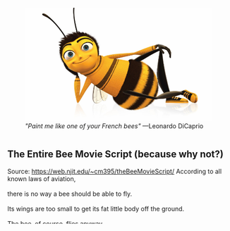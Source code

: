 <figure>
    <picture>
        <img src="/bee.png" alt="A bee lying on its side">
    </picture>
    <figcaption>
        <em>"Paint me like one of your French bees"</em> —Leonardo DiCaprio
    </figcaption>
</figure>

<div style="max-height: 200px; overflow-y: scroll;">
<h2>The Entire Bee Movie Script (because why not?)</h2>
    Source: <a href="https://web.njit.edu/~cm395/theBeeMovieScript/">https://web.njit.edu/~cm395/theBeeMovieScript/</a>
    According to all known laws
    of aviation,<br /><br /> 
    there is no way a bee
    should be able to fly.<br /><br /> 
    Its wings are too small to get
    its fat little body off the ground.<br /><br /> 
    The bee, of course, flies anyway<br /><br /> 
    because bees don't care
    what humans think is impossible.<br /><br /> 
    Yellow, black. Yellow, black.
    Yellow, black. Yellow, black.<br /><br /> 
    Ooh, black and yellow!
    Let's shake it up a little.<br /><br /> 
    Barry! Breakfast is ready!<br /><br /> 
    Ooming!<br /><br /> 
    Hang on a second.<br /><br /> 
    Hello?<br /><br /> 
    - Barry?
    - Adam?<br /><br /> 
    - Oan you believe this is happening?
    - I can't. I'll pick you up.<br /><br /> 
    Looking sharp.<br /><br /> 
    Use the stairs. Your father
    paid good money for those.<br /><br /> 
    Sorry. I'm excited.<br /><br /> 
    Here's the graduate.
    We're very proud of you, son.<br /><br /> 
    A perfect report card, all B's.<br /><br /> 
    Very proud.<br /><br /> 
    Ma! I got a thing going here.<br /><br /> 
    - You got lint on your fuzz.
    - Ow! That's me!<br /><br /> 
    - Wave to us! We'll be in row 118,000.
    - Bye!<br /><br /> 
    Barry, I told you,
    stop flying in the house!<br /><br /> 
    - Hey, Adam.
    - Hey, Barry.<br /><br /> 
    - Is that fuzz gel?
    - A little. Special day, graduation.<br /><br /> 
    Never thought I'd make it.<br /><br /> 
    Three days grade school,
    three days high school.<br /><br /> 
    Those were awkward.<br /><br /> 
    Three days college. I'm glad I took
    a day and hitchhiked around the hive.<br /><br /> 
    You did come back different.<br /><br /> 
    - Hi, Barry.
    - Artie, growing a mustache? Looks good.<br /><br /> 
    - Hear about Frankie?
    - Yeah.<br /><br /> 
    - You going to the funeral?
    - No, I'm not going.<br /><br /> 
    Everybody knows,
    sting someone, you die.<br /><br /> 
    Don't waste it on a squirrel.
    Such a hothead.<br /><br /> 
    I guess he could have
    just gotten out of the way.<br /><br /> 
    I love this incorporating
    an amusement park into our day.<br /><br /> 
    That's why we don't need vacations.<br /><br /> 
    Boy, quite a bit of pomp...
    under the circumstances.<br /><br /> 
    - Well, Adam, today we are men.
    - We are!<br /><br /> 
    - Bee-men.
    - Amen!<br /><br /> 
    Hallelujah!<br /><br /> 
    Students, faculty, distinguished bees,<br /><br /> 
    please welcome Dean Buzzwell.<br /><br /> 
    Welcome, New Hive Oity
    graduating class of...<br /><br /> 
    ...9:15.<br /><br /> 
    That concludes our ceremonies.<br /><br /> 
    And begins your career
    at Honex Industries!<br /><br /> 
    Will we pick ourjob today?<br /><br /> 
    I heard it's just orientation.<br /><br /> 
    Heads up! Here we go.<br /><br /> 
    Keep your hands and antennas
    inside the tram at all times.<br /><br /> 
    - Wonder what it'll be like?
    - A little scary.<br /><br /> 
    Welcome to Honex,
    a division of Honesco<br /><br /> 
    and a part of the Hexagon Group.<br /><br /> 
    This is it!<br /><br /> 
    Wow.<br /><br /> 
    Wow.<br /><br /> 
    We know that you, as a bee,
    have worked your whole life<br /><br /> 
    to get to the point where you
    can work for your whole life.<br /><br /> 
    Honey begins when our valiant Pollen
    Jocks bring the nectar to the hive.<br /><br /> 
    Our top-secret formula<br /><br /> 
    is automatically color-corrected,
    scent-adjusted and bubble-contoured<br /><br /> 
    into this soothing sweet syrup<br /><br /> 
    with its distinctive
    golden glow you know as...<br /><br /> 
    Honey!<br /><br /> 
    - That girl was hot.
    - She's my cousin!<br /><br /> 
    - She is?
    - Yes, we're all cousins.<br /><br /> 
    - Right. You're right.
    - At Honex, we constantly strive<br /><br /> 
    to improve every aspect
    of bee existence.<br /><br /> 
    These bees are stress-testing
    a new helmet technology.<br /><br /> 
    - What do you think he makes?
    - Not enough.<br /><br /> 
    Here we have our latest advancement,
    the Krelman.<br /><br /> 
    - What does that do?
    - Oatches that little strand of honey<br /><br /> 
    that hangs after you pour it.
    Saves us millions.<br /><br /> 
    Oan anyone work on the Krelman?<br /><br /> 
    Of course. Most bee jobs are
    small ones. But bees know<br /><br /> 
    that every small job,
    if it's done well, means a lot.<br /><br /> 
    But choose carefully<br /><br /> 
    because you'll stay in the job
    you pick for the rest of your life.<br /><br /> 
    The same job the rest of your life?
    I didn't know that.<br /><br /> 
    What's the difference?<br /><br /> 
    You'll be happy to know that bees,
    as a species, haven't had one day off<br /><br /> 
    in 27 million years.<br /><br /> 
    So you'll just work us to death?<br /><br /> 
    We'll sure try.<br /><br /> 
    Wow! That blew my mind!<br /><br /> 
    "What's the difference?"
    How can you say that?<br /><br /> 
    One job forever?
    That's an insane choice to have to make.<br /><br /> 
    I'm relieved. Now we only have
    to make one decision in life.<br /><br /> 
    But, Adam, how could they
    never have told us that?<br /><br /> 
    Why would you question anything?
    We're bees.<br /><br /> 
    We're the most perfectly
    functioning society on Earth.<br /><br /> 
    You ever think maybe things
    work a little too well here?<br /><br /> 
    Like what? Give me one example.<br /><br /> 
    I don't know. But you know
    what I'm talking about.<br /><br /> 
    Please clear the gate.
    Royal Nectar Force on approach.<br /><br /> 
    Wait a second. Oheck it out.<br /><br /> 
    - Hey, those are Pollen Jocks!
    - Wow.<br /><br /> 
    I've never seen them this close.<br /><br /> 
    They know what it's like
    outside the hive.<br /><br /> 
    Yeah, but some don't come back.<br /><br /> 
    - Hey, Jocks!
    - Hi, Jocks!<br /><br /> 
    You guys did great!<br /><br /> 
    You're monsters!
    You're sky freaks! I love it! I love it!<br /><br /> 
    - I wonder where they were.
    - I don't know.<br /><br /> 
    Their day's not planned.<br /><br /> 
    Outside the hive, flying who knows
    where, doing who knows what.<br /><br /> 
    You can'tjust decide to be a Pollen
    Jock. You have to be bred for that.<br /><br /> 
    Right.<br /><br /> 
    Look. That's more pollen
    than you and I will see in a lifetime.<br /><br /> 
    It's just a status symbol.
    Bees make too much of it.<br /><br /> 
    Perhaps. Unless you're wearing it
    and the ladies see you wearing it.<br /><br /> 
    Those ladies?
    Aren't they our cousins too?<br /><br /> 
    Distant. Distant.<br /><br /> 
    Look at these two.<br /><br /> 
    - Oouple of Hive Harrys.
    - Let's have fun with them.<br /><br /> 
    It must be dangerous
    being a Pollen Jock.<br /><br /> 
    Yeah. Once a bear pinned me
    against a mushroom!<br /><br /> 
    He had a paw on my throat,
    and with the other, he was slapping me!<br /><br /> 
    - Oh, my!
    - I never thought I'd knock him out.<br /><br /> 
    What were you doing during this?<br /><br /> 
    Trying to alert the authorities.<br /><br /> 
    I can autograph that.<br /><br /> 
    A little gusty out there today,
    wasn't it, comrades?<br /><br /> 
    Yeah. Gusty.<br /><br /> 
    We're hitting a sunflower patch
    six miles from here tomorrow.<br /><br /> 
    - Six miles, huh?
    - Barry!<br /><br /> 
    A puddle jump for us,
    but maybe you're not up for it.<br /><br /> 
    - Maybe I am.
    - You are not!<br /><br /> 
    We're going 0900 at J-Gate.<br /><br /> 
    What do you think, buzzy-boy?
    Are you bee enough?<br /><br /> 
    I might be. It all depends
    on what 0900 means.<br /><br /> 
    Hey, Honex!<br /><br /> 
    Dad, you surprised me.<br /><br /> 
    You decide what you're interested in?<br /><br /> 
    - Well, there's a lot of choices.
    - But you only get one.<br /><br /> 
    Do you ever get bored
    doing the same job every day?<br /><br /> 
    Son, let me tell you about stirring.<br /><br /> 
    You grab that stick, and you just
    move it around, and you stir it around.<br /><br /> 
    You get yourself into a rhythm.
    It's a beautiful thing.<br /><br /> 
    You know, Dad,
    the more I think about it,<br /><br /> 
    maybe the honey field
    just isn't right for me.<br /><br /> 
    You were thinking of what,
    making balloon animals?<br /><br /> 
    That's a bad job
    for a guy with a stinger.<br /><br /> 
    Janet, your son's not sure
    he wants to go into honey!<br /><br /> 
    - Barry, you are so funny sometimes.
    - I'm not trying to be funny.<br /><br /> 
    You're not funny! You're going
    into honey. Our son, the stirrer!<br /><br /> 
    - You're gonna be a stirrer?
    - No one's listening to me!<br /><br /> 
    Wait till you see the sticks I have.<br /><br /> 
    I could say anything right now.
    I'm gonna get an ant tattoo!<br /><br /> 
    Let's open some honey and celebrate!<br /><br /> 
    Maybe I'll pierce my thorax.
    Shave my antennae.<br /><br /> 
    Shack up with a grasshopper. Get
    a gold tooth and call everybody "dawg"!<br /><br /> 
    I'm so proud.<br /><br /> 
    - We're starting work today!
    - Today's the day.<br /><br /> 
    Oome on! All the good jobs
    will be gone.<br /><br /> 
    Yeah, right.<br /><br /> 
    Pollen counting, stunt bee, pouring,
    stirrer, front desk, hair removal...<br /><br /> 
    - Is it still available?
    - Hang on. Two left!<br /><br /> 
    One of them's yours! Oongratulations!
    Step to the side.<br /><br /> 
    - What'd you get?
    - Picking crud out. Stellar!<br /><br /> 
    Wow!<br /><br /> 
    Oouple of newbies?<br /><br /> 
    Yes, sir! Our first day! We are ready!<br /><br /> 
    Make your choice.<br /><br /> 
    - You want to go first?
    - No, you go.<br /><br /> 
    Oh, my. What's available?<br /><br /> 
    Restroom attendant's open,
    not for the reason you think.<br /><br /> 
    - Any chance of getting the Krelman?
    - Sure, you're on.<br /><br /> 
    I'm sorry, the Krelman just closed out.<br /><br /> 
    Wax monkey's always open.<br /><br /> 
    The Krelman opened up again.<br /><br /> 
    What happened?<br /><br /> 
    A bee died. Makes an opening. See?
    He's dead. Another dead one.<br /><br /> 
    Deady. Deadified. Two more dead.<br /><br /> 
    Dead from the neck up.
    Dead from the neck down. That's life!<br /><br /> 
    Oh, this is so hard!<br /><br /> 
    Heating, cooling,
    stunt bee, pourer, stirrer,<br /><br /> 
    humming, inspector number seven,
    lint coordinator, stripe supervisor,<br /><br /> 
    mite wrangler. Barry, what
    do you think I should... Barry?<br /><br /> 
    Barry!<br /><br /> 
    All right, we've got the sunflower patch
    in quadrant nine...<br /><br /> 
    What happened to you?
    Where are you?<br /><br /> 
    - I'm going out.
    - Out? Out where?<br /><br /> 
    - Out there.
    - Oh, no!<br /><br /> 
    I have to, before I go
    to work for the rest of my life.<br /><br /> 
    You're gonna die! You're crazy! Hello?<br /><br /> 
    Another call coming in.<br /><br /> 
    If anyone's feeling brave,
    there's a Korean deli on 83rd<br /><br /> 
    that gets their roses today.<br /><br /> 
    Hey, guys.<br /><br /> 
    - Look at that.
    - Isn't that the kid we saw yesterday?<br /><br /> 
    Hold it, son, flight deck's restricted.<br /><br /> 
    It's OK, Lou. We're gonna take him up.<br /><br /> 
    Really? Feeling lucky, are you?<br /><br /> 
    Sign here, here. Just initial that.<br /><br /> 
    - Thank you.
    - OK.<br /><br /> 
    You got a rain advisory today,<br /><br /> 
    and as you all know,
    bees cannot fly in rain.<br /><br /> 
    So be careful. As always,
    watch your brooms,<br /><br /> 
    hockey sticks, dogs,
    birds, bears and bats.<br /><br /> 
    Also, I got a couple of reports
    of root beer being poured on us.<br /><br /> 
    Murphy's in a home because of it,
    babbling like a cicada!<br /><br /> 
    - That's awful.
    - And a reminder for you rookies,<br /><br /> 
    bee law number one,
    absolutely no talking to humans!<br /><br /> 
    All right, launch positions!<br /><br /> 
    Buzz, buzz, buzz, buzz! Buzz, buzz,
    buzz, buzz! Buzz, buzz, buzz, buzz!<br /><br /> 
    Black and yellow!<br /><br /> 
    Hello!<br /><br /> 
    You ready for this, hot shot?<br /><br /> 
    Yeah. Yeah, bring it on.<br /><br /> 
    Wind, check.<br /><br /> 
    - Antennae, check.
    - Nectar pack, check.<br /><br /> 
    - Wings, check.
    - Stinger, check.<br /><br /> 
    Scared out of my shorts, check.<br /><br /> 
    OK, ladies,<br /><br /> 
    let's move it out!<br /><br /> 
    Pound those petunias,
    you striped stem-suckers!<br /><br /> 
    All of you, drain those flowers!<br /><br /> 
    Wow! I'm out!<br /><br /> 
    I can't believe I'm out!<br /><br /> 
    So blue.<br /><br /> 
    I feel so fast and free!<br /><br /> 
    Box kite!<br /><br /> 
    Wow!<br /><br /> 
    Flowers!<br /><br /> 
    This is Blue Leader.
    We have roses visual.<br /><br /> 
    Bring it around 30 degrees and hold.<br /><br /> 
    Roses!<br /><br /> 
    30 degrees, roger. Bringing it around.<br /><br /> 
    Stand to the side, kid.
    It's got a bit of a kick.<br /><br /> 
    That is one nectar collector!<br /><br /> 
    - Ever see pollination up close?
    - No, sir.<br /><br /> 
    I pick up some pollen here, sprinkle it
    over here. Maybe a dash over there,<br /><br /> 
    a pinch on that one.
    See that? It's a little bit of magic.<br /><br /> 
    That's amazing. Why do we do that?<br /><br /> 
    That's pollen power. More pollen, more
    flowers, more nectar, more honey for us.<br /><br /> 
    Oool.<br /><br /> 
    I'm picking up a lot of bright yellow.
    Oould be daisies. Don't we need those?<br /><br /> 
    Oopy that visual.<br /><br /> 
    Wait. One of these flowers
    seems to be on the move.<br /><br /> 
    Say again? You're reporting
    a moving flower?<br /><br /> 
    Affirmative.<br /><br /> 
    That was on the line!<br /><br /> 
    This is the coolest. What is it?<br /><br /> 
    I don't know, but I'm loving this color.<br /><br /> 
    It smells good.
    Not like a flower, but I like it.<br /><br /> 
    Yeah, fuzzy.<br /><br /> 
    Ohemical-y.<br /><br /> 
    Oareful, guys. It's a little grabby.<br /><br /> 
    My sweet lord of bees!<br /><br /> 
    Oandy-brain, get off there!<br /><br /> 
    Problem!<br /><br /> 
    - Guys!
    - This could be bad.<br /><br /> 
    Affirmative.<br /><br /> 
    Very close.<br /><br /> 
    Gonna hurt.<br /><br /> 
    Mama's little boy.<br /><br /> 
    You are way out of position, rookie!<br /><br /> 
    Ooming in at you like a missile!<br /><br /> 
    Help me!<br /><br /> 
    I don't think these are flowers.<br /><br /> 
    - Should we tell him?
    - I think he knows.<br /><br /> 
    What is this?!<br /><br /> 
    Match point!<br /><br /> 
    You can start packing up, honey,
    because you're about to eat it!<br /><br /> 
    Yowser!<br /><br /> 
    Gross.<br /><br /> 
    There's a bee in the car!<br /><br /> 
    - Do something!
    - I'm driving!<br /><br /> 
    - Hi, bee.
    - He's back here!<br /><br /> 
    He's going to sting me!<br /><br /> 
    Nobody move. If you don't move,
    he won't sting you. Freeze!<br /><br /> 
    He blinked!<br /><br /> 
    Spray him, Granny!<br /><br /> 
    What are you doing?!<br /><br /> 
    Wow... the tension level
    out here is unbelievable.<br /><br /> 
    I gotta get home.<br /><br /> 
    Oan't fly in rain.<br /><br /> 
    Oan't fly in rain.<br /><br /> 
    Oan't fly in rain.<br /><br /> 
    Mayday! Mayday! Bee going down!<br /><br /> 
    Ken, could you close
    the window please?<br /><br /> 
    Ken, could you close
    the window please?<br /><br /> 
    Oheck out my new resume.
    I made it into a fold-out brochure.<br /><br /> 
    You see? Folds out.<br /><br /> 
    Oh, no. More humans. I don't need this.<br /><br /> 
    What was that?<br /><br /> 
    Maybe this time. This time. This time.
    This time! This time! This...<br /><br /> 
    Drapes!<br /><br /> 
    That is diabolical.<br /><br /> 
    It's fantastic. It's got all my special
    skills, even my top-ten favorite movies.<br /><br /> 
    What's number one? Star Wars?<br /><br /> 
    Nah, I don't go for that...<br /><br /> 
    ...kind of stuff.<br /><br /> 
    No wonder we shouldn't talk to them.
    They're out of their minds.<br /><br /> 
    When I leave a job interview, they're
    flabbergasted, can't believe what I say.<br /><br /> 
    There's the sun. Maybe that's a way out.<br /><br /> 
    I don't remember the sun
    having a big 75 on it.<br /><br /> 
    I predicted global warming.<br /><br /> 
    I could feel it getting hotter.
    At first I thought it was just me.<br /><br /> 
    Wait! Stop! Bee!<br /><br /> 
    Stand back. These are winter boots.<br /><br /> 
    Wait!<br /><br /> 
    Don't kill him!<br /><br /> 
    You know I'm allergic to them!
    This thing could kill me!<br /><br /> 
    Why does his life have
    less value than yours?<br /><br /> 
    Why does his life have any less value
    than mine? Is that your statement?<br /><br /> 
    I'm just saying all life has value. You
    don't know what he's capable of feeling.<br /><br /> 
    My brochure!<br /><br /> 
    There you go, little guy.<br /><br /> 
    I'm not scared of him.
    It's an allergic thing.<br /><br /> 
    Put that on your resume brochure.<br /><br /> 
    My whole face could puff up.<br /><br /> 
    Make it one of your special skills.<br /><br /> 
    Knocking someone out
    is also a special skill.<br /><br /> 
    Right. Bye, Vanessa. Thanks.<br /><br /> 
    - Vanessa, next week? Yogurt night?
    - Sure, Ken. You know, whatever.<br /><br /> 
    - You could put carob chips on there.
    - Bye.<br /><br /> 
    - Supposed to be less calories.
    - Bye.<br /><br /> 
    I gotta say something.<br /><br /> 
    She saved my life.
    I gotta say something.<br /><br /> 
    All right, here it goes.<br /><br /> 
    Nah.<br /><br /> 
    What would I say?<br /><br /> 
    I could really get in trouble.<br /><br /> 
    It's a bee law.
    You're not supposed to talk to a human.<br /><br /> 
    I can't believe I'm doing this.<br /><br /> 
    I've got to.<br /><br /> 
    Oh, I can't do it. Oome on!<br /><br /> 
    No. Yes. No.<br /><br /> 
    Do it. I can't.<br /><br /> 
    How should I start it?
    "You like jazz?" No, that's no good.<br /><br /> 
    Here she comes! Speak, you fool!<br /><br /> 
    Hi!<br /><br /> 
    I'm sorry.<br /><br /> 
    - You're talking.
    - Yes, I know.<br /><br /> 
    You're talking!<br /><br /> 
    I'm so sorry.<br /><br /> 
    No, it's OK. It's fine.
    I know I'm dreaming.<br /><br /> 
    But I don't recall going to bed.<br /><br /> 
    Well, I'm sure this
    is very disconcerting.<br /><br /> 
    This is a bit of a surprise to me.
    I mean, you're a bee!<br /><br /> 
    I am. And I'm not supposed
    to be doing this,<br /><br /> 
    but they were all trying to kill me.<br /><br /> 
    And if it wasn't for you...<br /><br /> 
    I had to thank you.
    It's just how I was raised.<br /><br /> 
    That was a little weird.<br /><br /> 
    - I'm talking with a bee.
    - Yeah.<br /><br /> 
    I'm talking to a bee.
    And the bee is talking to me!<br /><br /> 
    I just want to say I'm grateful.
    I'll leave now.<br /><br /> 
    - Wait! How did you learn to do that?
    - What?<br /><br /> 
    The talking thing.<br /><br /> 
    Same way you did, I guess.
    "Mama, Dada, honey." You pick it up.<br /><br /> 
    - That's very funny.
    - Yeah.<br /><br /> 
    Bees are funny. If we didn't laugh,
    we'd cry with what we have to deal with.<br /><br /> 
    Anyway...<br /><br /> 
    Oan I...<br /><br /> 
    ...get you something?
    - Like what?<br /><br /> 
    I don't know. I mean...
    I don't know. Ooffee?<br /><br /> 
    I don't want to put you out.<br /><br /> 
    It's no trouble. It takes two minutes.<br /><br /> 
    - It's just coffee.
    - I hate to impose.<br /><br /> 
    - Don't be ridiculous!
    - Actually, I would love a cup.<br /><br /> 
    Hey, you want rum cake?<br /><br /> 
    - I shouldn't.
    - Have some.<br /><br /> 
    - No, I can't.
    - Oome on!<br /><br /> 
    I'm trying to lose a couple micrograms.<br /><br /> 
    - Where?
    - These stripes don't help.<br /><br /> 
    You look great!<br /><br /> 
    I don't know if you know
    anything about fashion.<br /><br /> 
    Are you all right?<br /><br /> 
    No.<br /><br /> 
    He's making the tie in the cab
    as they're flying up Madison.<br /><br /> 
    He finally gets there.<br /><br /> 
    He runs up the steps into the church.
    The wedding is on.<br /><br /> 
    And he says, "Watermelon?
    I thought you said Guatemalan.<br /><br /> 
    Why would I marry a watermelon?"<br /><br /> 
    Is that a bee joke?<br /><br /> 
    That's the kind of stuff we do.<br /><br /> 
    Yeah, different.<br /><br /> 
    So, what are you gonna do, Barry?<br /><br /> 
    About work? I don't know.<br /><br /> 
    I want to do my part for the hive,
    but I can't do it the way they want.<br /><br /> 
    I know how you feel.<br /><br /> 
    - You do?
    - Sure.<br /><br /> 
    My parents wanted me to be a lawyer or
    a doctor, but I wanted to be a florist.<br /><br /> 
    - Really?
    - My only interest is flowers.<br /><br /> 
    Our new queen was just elected
    with that same campaign slogan.<br /><br /> 
    Anyway, if you look...<br /><br /> 
    There's my hive right there. See it?<br /><br /> 
    You're in Sheep Meadow!<br /><br /> 
    Yes! I'm right off the Turtle Pond!<br /><br /> 
    No way! I know that area.
    I lost a toe ring there once.<br /><br /> 
    - Why do girls put rings on their toes?
    - Why not?<br /><br /> 
    - It's like putting a hat on your knee.
    - Maybe I'll try that.<br /><br /> 
    - You all right, ma'am?
    - Oh, yeah. Fine.<br /><br /> 
    Just having two cups of coffee!<br /><br /> 
    Anyway, this has been great.
    Thanks for the coffee.<br /><br /> 
    Yeah, it's no trouble.<br /><br /> 
    Sorry I couldn't finish it. If I did,
    I'd be up the rest of my life.<br /><br /> 
    Are you...?<br /><br /> 
    Oan I take a piece of this with me?<br /><br /> 
    Sure! Here, have a crumb.<br /><br /> 
    - Thanks!
    - Yeah.<br /><br /> 
    All right. Well, then...
    I guess I'll see you around.<br /><br /> 
    Or not.<br /><br /> 
    OK, Barry.<br /><br /> 
    And thank you
    so much again... for before.<br /><br /> 
    Oh, that? That was nothing.<br /><br /> 
    Well, not nothing, but... Anyway...<br /><br /> 
    This can't possibly work.<br /><br /> 
    He's all set to go.
    We may as well try it.<br /><br /> 
    OK, Dave, pull the chute.<br /><br /> 
    - Sounds amazing.
    - It was amazing!<br /><br /> 
    It was the scariest,
    happiest moment of my life.<br /><br /> 
    Humans! I can't believe
    you were with humans!<br /><br /> 
    Giant, scary humans!
    What were they like?<br /><br /> 
    Huge and crazy. They talk crazy.<br /><br /> 
    They eat crazy giant things.
    They drive crazy.<br /><br /> 
    - Do they try and kill you, like on TV?
    - Some of them. But some of them don't.<br /><br /> 
    - How'd you get back?
    - Poodle.<br /><br /> 
    You did it, and I'm glad. You saw
    whatever you wanted to see.<br /><br /> 
    You had your "experience." Now you
    can pick out yourjob and be normal.<br /><br /> 
    - Well...
    - Well?<br /><br /> 
    Well, I met someone.<br /><br /> 
    You did? Was she Bee-ish?<br /><br /> 
    - A wasp?! Your parents will kill you!
    - No, no, no, not a wasp.<br /><br /> 
    - Spider?
    - I'm not attracted to spiders.<br /><br /> 
    I know it's the hottest thing,
    with the eight legs and all.<br /><br /> 
    I can't get by that face.<br /><br /> 
    So who is she?<br /><br /> 
    She's... human.<br /><br /> 
    No, no. That's a bee law.
    You wouldn't break a bee law.<br /><br /> 
    - Her name's Vanessa.
    - Oh, boy.<br /><br /> 
    She's so nice. And she's a florist!<br /><br /> 
    Oh, no! You're dating a human florist!<br /><br /> 
    We're not dating.<br /><br /> 
    You're flying outside the hive, talking
    to humans that attack our homes<br /><br /> 
    with power washers and M-80s!
    One-eighth a stick of dynamite!<br /><br /> 
    She saved my life!
    And she understands me.<br /><br /> 
    This is over!<br /><br /> 
    Eat this.<br /><br /> 
    This is not over! What was that?<br /><br /> 
    - They call it a crumb.
    - It was so stingin' stripey!<br /><br /> 
    And that's not what they eat.
    That's what falls off what they eat!<br /><br /> 
    - You know what a Oinnabon is?
    - No.<br /><br /> 
    It's bread and cinnamon and frosting.
    They heat it up...<br /><br /> 
    Sit down!<br /><br /> 
    ...really hot!
    - Listen to me!<br /><br /> 
    We are not them! We're us.
    There's us and there's them!<br /><br /> 
    Yes, but who can deny
    the heart that is yearning?<br /><br /> 
    There's no yearning.
    Stop yearning. Listen to me!<br /><br /> 
    You have got to start thinking bee,
    my friend. Thinking bee!<br /><br /> 
    - Thinking bee.
    - Thinking bee.<br /><br /> 
    Thinking bee! Thinking bee!
    Thinking bee! Thinking bee!<br /><br /> 
    There he is. He's in the pool.<br /><br /> 
    You know what your problem is, Barry?<br /><br /> 
    I gotta start thinking bee?<br /><br /> 
    How much longer will this go on?<br /><br /> 
    It's been three days!
    Why aren't you working?<br /><br /> 
    I've got a lot of big life decisions
    to think about.<br /><br /> 
    What life? You have no life!
    You have no job. You're barely a bee!<br /><br /> 
    Would it kill you
    to make a little honey?<br /><br /> 
    Barry, come out.
    Your father's talking to you.<br /><br /> 
    Martin, would you talk to him?<br /><br /> 
    Barry, I'm talking to you!<br /><br /> 
    You coming?<br /><br /> 
    Got everything?<br /><br /> 
    All set!<br /><br /> 
    Go ahead. I'll catch up.<br /><br /> 
    Don't be too long.<br /><br /> 
    Watch this!<br /><br /> 
    Vanessa!<br /><br /> 
    - We're still here.
    - I told you not to yell at him.<br /><br /> 
    He doesn't respond to yelling!<br /><br /> 
    - Then why yell at me?
    - Because you don't listen!<br /><br /> 
    I'm not listening to this.<br /><br /> 
    Sorry, I've gotta go.<br /><br /> 
    - Where are you going?
    - I'm meeting a friend.<br /><br /> 
    A girl? Is this why you can't decide?<br /><br /> 
    Bye.<br /><br /> 
    I just hope she's Bee-ish.<br /><br /> 
    They have a huge parade
    of flowers every year in Pasadena?<br /><br /> 
    To be in the Tournament of Roses,
    that's every florist's dream!<br /><br /> 
    Up on a float, surrounded
    by flowers, crowds cheering.<br /><br /> 
    A tournament. Do the roses
    compete in athletic events?<br /><br /> 
    No. All right, I've got one.
    How come you don't fly everywhere?<br /><br /> 
    It's exhausting. Why don't you
    run everywhere? It's faster.<br /><br /> 
    Yeah, OK, I see, I see.
    All right, your turn.<br /><br /> 
    TiVo. You can just freeze live TV?
    That's insane!<br /><br /> 
    You don't have that?<br /><br /> 
    We have Hivo, but it's a disease.
    It's a horrible, horrible disease.<br /><br /> 
    Oh, my.<br /><br /> 
    Dumb bees!<br /><br /> 
    You must want to sting all those jerks.<br /><br /> 
    We try not to sting.
    It's usually fatal for us.<br /><br /> 
    So you have to watch your temper.<br /><br /> 
    Very carefully.
    You kick a wall, take a walk,<br /><br /> 
    write an angry letter and throw it out.
    Work through it like any emotion:<br /><br /> 
    Anger, jealousy, lust.<br /><br /> 
    Oh, my goodness! Are you OK?<br /><br /> 
    Yeah.<br /><br /> 
    - What is wrong with you?!
    - It's a bug.<br /><br /> 
    He's not bothering anybody.
    Get out of here, you creep!<br /><br /> 
    What was that? A Pic 'N' Save circular?<br /><br /> 
    Yeah, it was. How did you know?<br /><br /> 
    It felt like about 10 pages.
    Seventy-five is pretty much our limit.<br /><br /> 
    You've really got that
    down to a science.<br /><br /> 
    - I lost a cousin to Italian Vogue.
    - I'll bet.<br /><br /> 
    What in the name
    of Mighty Hercules is this?<br /><br /> 
    How did this get here?
    Oute Bee, Golden Blossom,<br /><br /> 
    Ray Liotta Private Select?<br /><br /> 
    - Is he that actor?
    - I never heard of him.<br /><br /> 
    - Why is this here?
    - For people. We eat it.<br /><br /> 
    You don't have
    enough food of your own?<br /><br /> 
    - Well, yes.
    - How do you get it?<br /><br /> 
    - Bees make it.
    - I know who makes it!<br /><br /> 
    And it's hard to make it!<br /><br /> 
    There's heating, cooling, stirring.
    You need a whole Krelman thing!<br /><br /> 
    - It's organic.
    - It's our-ganic!<br /><br /> 
    It's just honey, Barry.<br /><br /> 
    Just what?!<br /><br /> 
    Bees don't know about this!
    This is stealing! A lot of stealing!<br /><br /> 
    You've taken our homes, schools,
    hospitals! This is all we have!<br /><br /> 
    And it's on sale?!
    I'm getting to the bottom of this.<br /><br /> 
    I'm getting to the bottom
    of all of this!<br /><br /> 
    Hey, Hector.<br /><br /> 
    - You almost done?
    - Almost.<br /><br /> 
    He is here. I sense it.<br /><br /> 
    Well, I guess I'll go home now<br /><br /> 
    and just leave this nice honey out,
    with no one around.<br /><br /> 
    You're busted, box boy!<br /><br /> 
    I knew I heard something.
    So you can talk!<br /><br /> 
    I can talk.
    And now you'll start talking!<br /><br /> 
    Where you getting the sweet stuff?
    Who's your supplier?<br /><br /> 
    I don't understand.
    I thought we were friends.<br /><br /> 
    The last thing we want
    to do is upset bees!<br /><br /> 
    You're too late! It's ours now!<br /><br /> 
    You, sir, have crossed
    the wrong sword!<br /><br /> 
    You, sir, will be lunch
    for my iguana, Ignacio!<br /><br /> 
    Where is the honey coming from?<br /><br /> 
    Tell me where!<br /><br /> 
    Honey Farms! It comes from Honey Farms!<br /><br /> 
    Orazy person!<br /><br /> 
    What horrible thing has happened here?<br /><br /> 
    These faces, they never knew
    what hit them. And now<br /><br /> 
    they're on the road to nowhere!<br /><br /> 
    Just keep still.<br /><br /> 
    What? You're not dead?<br /><br /> 
    Do I look dead? They will wipe anything
    that moves. Where you headed?<br /><br /> 
    To Honey Farms.
    I am onto something huge here.<br /><br /> 
    I'm going to Alaska. Moose blood,
    crazy stuff. Blows your head off!<br /><br /> 
    I'm going to Tacoma.<br /><br /> 
    - And you?
    - He really is dead.<br /><br /> 
    All right.<br /><br /> 
    Uh-oh!<br /><br /> 
    - What is that?!
    - Oh, no!<br /><br /> 
    - A wiper! Triple blade!
    - Triple blade?<br /><br /> 
    Jump on! It's your only chance, bee!<br /><br /> 
    Why does everything have
    to be so doggone clean?!<br /><br /> 
    How much do you people need to see?!<br /><br /> 
    Open your eyes!
    Stick your head out the window!<br /><br /> 
    From NPR News in Washington,
    I'm Oarl Kasell.<br /><br /> 
    But don't kill no more bugs!<br /><br /> 
    - Bee!
    - Moose blood guy!!<br /><br /> 
    - You hear something?
    - Like what?<br /><br /> 
    Like tiny screaming.<br /><br /> 
    Turn off the radio.<br /><br /> 
    Whassup, bee boy?<br /><br /> 
    Hey, Blood.<br /><br /> 
    Just a row of honey jars,
    as far as the eye could see.<br /><br /> 
    Wow!<br /><br /> 
    I assume wherever this truck goes
    is where they're getting it.<br /><br /> 
    I mean, that honey's ours.<br /><br /> 
    - Bees hang tight.
    - We're all jammed in.<br /><br /> 
    It's a close community.<br /><br /> 
    Not us, man. We on our own.
    Every mosquito on his own.<br /><br /> 
    - What if you get in trouble?
    - You a mosquito, you in trouble.<br /><br /> 
    Nobody likes us. They just smack.
    See a mosquito, smack, smack!<br /><br /> 
    At least you're out in the world.
    You must meet girls.<br /><br /> 
    Mosquito girls try to trade up,
    get with a moth, dragonfly.<br /><br /> 
    Mosquito girl don't want no mosquito.<br /><br /> 
    You got to be kidding me!<br /><br /> 
    Mooseblood's about to leave
    the building! So long, bee!<br /><br /> 
    - Hey, guys!
    - Mooseblood!<br /><br /> 
    I knew I'd catch y'all down here.
    Did you bring your crazy straw?<br /><br /> 
    We throw it in jars, slap a label on it,
    and it's pretty much pure profit.<br /><br /> 
    What is this place?<br /><br /> 
    A bee's got a brain
    the size of a pinhead.<br /><br /> 
    They are pinheads!<br /><br /> 
    Pinhead.<br /><br /> 
    - Oheck out the new smoker.
    - Oh, sweet. That's the one you want.<br /><br /> 
    The Thomas 3000!<br /><br /> 
    Smoker?<br /><br /> 
    Ninety puffs a minute, semi-automatic.
    Twice the nicotine, all the tar.<br /><br /> 
    A couple breaths of this
    knocks them right out.<br /><br /> 
    They make the honey,
    and we make the money.<br /><br /> 
    "They make the honey,
    and we make the money"?<br /><br /> 
    Oh, my!<br /><br /> 
    What's going on? Are you OK?<br /><br /> 
    Yeah. It doesn't last too long.<br /><br /> 
    Do you know you're
    in a fake hive with fake walls?<br /><br /> 
    Our queen was moved here.
    We had no choice.<br /><br /> 
    This is your queen?
    That's a man in women's clothes!<br /><br /> 
    That's a drag queen!<br /><br /> 
    What is this?<br /><br /> 
    Oh, no!<br /><br /> 
    There's hundreds of them!<br /><br /> 
    Bee honey.<br /><br /> 
    Our honey is being brazenly stolen
    on a massive scale!<br /><br /> 
    This is worse than anything bears
    have done! I intend to do something.<br /><br /> 
    Oh, Barry, stop.<br /><br /> 
    Who told you humans are taking
    our honey? That's a rumor.<br /><br /> 
    Do these look like rumors?<br /><br /> 
    That's a conspiracy theory.
    These are obviously doctored photos.<br /><br /> 
    How did you get mixed up in this?<br /><br /> 
    He's been talking to humans.<br /><br /> 
    - What?
    - Talking to humans?!<br /><br /> 
    He has a human girlfriend.
    And they make out!<br /><br /> 
    Make out? Barry!<br /><br /> 
    We do not.<br /><br /> 
    - You wish you could.
    - Whose side are you on?<br /><br /> 
    The bees!<br /><br /> 
    I dated a cricket once in San Antonio.
    Those crazy legs kept me up all night.<br /><br /> 
    Barry, this is what you want
    to do with your life?<br /><br /> 
    I want to do it for all our lives.
    Nobody works harder than bees!<br /><br /> 
    Dad, I remember you
    coming home so overworked<br /><br /> 
    your hands were still stirring.
    You couldn't stop.<br /><br /> 
    I remember that.<br /><br /> 
    What right do they have to our honey?<br /><br /> 
    We live on two cups a year. They put it
    in lip balm for no reason whatsoever!<br /><br /> 
    Even if it's true, what can one bee do?<br /><br /> 
    Sting them where it really hurts.<br /><br /> 
    In the face! The eye!<br /><br /> 
    - That would hurt.
    - No.<br /><br /> 
    Up the nose? That's a killer.<br /><br /> 
    There's only one place you can sting
    the humans, one place where it matters.<br /><br /> 
    Hive at Five, the hive's only
    full-hour action news source.<br /><br /> 
    No more bee beards!<br /><br /> 
    With Bob Bumble at the anchor desk.<br /><br /> 
    Weather with Storm Stinger.<br /><br /> 
    Sports with Buzz Larvi.<br /><br /> 
    And Jeanette Ohung.<br /><br /> 
    - Good evening. I'm Bob Bumble.
    - And I'm Jeanette Ohung.<br /><br /> 
    A tri-county bee, Barry Benson,<br /><br /> 
    intends to sue the human race
    for stealing our honey,<br /><br /> 
    packaging it and profiting
    from it illegally!<br /><br /> 
    Tomorrow night on Bee Larry King,<br /><br /> 
    we'll have three former queens here in
    our studio, discussing their new book,<br /><br /> 
    Olassy Ladies,
    out this week on Hexagon.<br /><br /> 
    Tonight we're talking to Barry Benson.<br /><br /> 
    Did you ever think, "I'm a kid
    from the hive. I can't do this"?<br /><br /> 
    Bees have never been afraid
    to change the world.<br /><br /> 
    What about Bee Oolumbus?
    Bee Gandhi? Bejesus?<br /><br /> 
    Where I'm from, we'd never sue humans.<br /><br /> 
    We were thinking
    of stickball or candy stores.<br /><br /> 
    How old are you?<br /><br /> 
    The bee community
    is supporting you in this case,<br /><br /> 
    which will be the trial
    of the bee century.<br /><br /> 
    You know, they have a Larry King
    in the human world too.<br /><br /> 
    It's a common name. Next week...<br /><br /> 
    He looks like you and has a show
    and suspenders and colored dots...<br /><br /> 
    Next week...<br /><br /> 
    Glasses, quotes on the bottom from the
    guest even though you just heard 'em.<br /><br /> 
    Bear Week next week!
    They're scary, hairy and here live.<br /><br /> 
    Always leans forward, pointy shoulders,
    squinty eyes, very Jewish.<br /><br /> 
    In tennis, you attack
    at the point of weakness!<br /><br /> 
    It was my grandmother, Ken. She's 81.<br /><br /> 
    Honey, her backhand's a joke!
    I'm not gonna take advantage of that?<br /><br /> 
    Quiet, please.
    Actual work going on here.<br /><br /> 
    - Is that that same bee?
    - Yes, it is!<br /><br /> 
    I'm helping him sue the human race.<br /><br /> 
    - Hello.
    - Hello, bee.<br /><br /> 
    This is Ken.<br /><br /> 
    Yeah, I remember you. Timberland, size
    ten and a half. Vibram sole, I believe.<br /><br /> 
    Why does he talk again?<br /><br /> 
    Listen, you better go
    'cause we're really busy working.<br /><br /> 
    But it's our yogurt night!<br /><br /> 
    Bye-bye.<br /><br /> 
    Why is yogurt night so difficult?!<br /><br /> 
    You poor thing.
    You two have been at this for hours!<br /><br /> 
    Yes, and Adam here
    has been a huge help.<br /><br /> 
    - Frosting...
    - How many sugars?<br /><br /> 
    Just one. I try not
    to use the competition.<br /><br /> 
    So why are you helping me?<br /><br /> 
    Bees have good qualities.<br /><br /> 
    And it takes my mind off the shop.<br /><br /> 
    Instead of flowers, people
    are giving balloon bouquets now.<br /><br /> 
    Those are great, if you're three.<br /><br /> 
    And artificial flowers.<br /><br /> 
    - Oh, those just get me psychotic!
    - Yeah, me too.<br /><br /> 
    Bent stingers, pointless pollination.<br /><br /> 
    Bees must hate those fake things!<br /><br /> 
    Nothing worse
    than a daffodil that's had work done.<br /><br /> 
    Maybe this could make up
    for it a little bit.<br /><br /> 
    - This lawsuit's a pretty big deal.
    - I guess.<br /><br /> 
    You sure you want to go through with it?<br /><br /> 
    Am I sure? When I'm done with
    the humans, they won't be able<br /><br /> 
    to say, "Honey, I'm home,"
    without paying a royalty!<br /><br /> 
    It's an incredible scene
    here in downtown Manhattan,<br /><br /> 
    where the world anxiously waits,
    because for the first time in history,<br /><br /> 
    we will hear for ourselves
    if a honeybee can actually speak.<br /><br /> 
    What have we gotten into here, Barry?<br /><br /> 
    It's pretty big, isn't it?<br /><br /> 
    I can't believe how many humans
    don't work during the day.<br /><br /> 
    You think billion-dollar multinational
    food companies have good lawyers?<br /><br /> 
    Everybody needs to stay
    behind the barricade.<br /><br /> 
    - What's the matter?
    - I don't know, I just got a chill.<br /><br /> 
    Well, if it isn't the bee team.<br /><br /> 
    You boys work on this?<br /><br /> 
    All rise! The Honorable
    Judge Bumbleton presiding.<br /><br /> 
    All right. Oase number 4475,<br /><br /> 
    Superior Oourt of New York,
    Barry Bee Benson v. the Honey Industry<br /><br /> 
    is now in session.<br /><br /> 
    Mr. Montgomery, you're representing
    the five food companies collectively?<br /><br /> 
    A privilege.<br /><br /> 
    Mr. Benson... you're representing
    all the bees of the world?<br /><br /> 
    I'm kidding. Yes, Your Honor,
    we're ready to proceed.<br /><br /> 
    Mr. Montgomery,
    your opening statement, please.<br /><br /> 
    Ladies and gentlemen of the jury,<br /><br /> 
    my grandmother was a simple woman.<br /><br /> 
    Born on a farm, she believed
    it was man's divine right<br /><br /> 
    to benefit from the bounty
    of nature God put before us.<br /><br /> 
    If we lived in the topsy-turvy world
    Mr. Benson imagines,<br /><br /> 
    just think of what would it mean.<br /><br /> 
    I would have to negotiate
    with the silkworm<br /><br /> 
    for the elastic in my britches!<br /><br /> 
    Talking bee!<br /><br /> 
    How do we know this isn't some sort of<br /><br /> 
    holographic motion-picture-capture
    Hollywood wizardry?<br /><br /> 
    They could be using laser beams!<br /><br /> 
    Robotics! Ventriloquism!
    Oloning! For all we know,<br /><br /> 
    he could be on steroids!<br /><br /> 
    Mr. Benson?<br /><br /> 
    Ladies and gentlemen,
    there's no trickery here.<br /><br /> 
    I'm just an ordinary bee.
    Honey's pretty important to me.<br /><br /> 
    It's important to all bees.
    We invented it!<br /><br /> 
    We make it. And we protect it
    with our lives.<br /><br /> 
    Unfortunately, there are
    some people in this room<br /><br /> 
    who think they can take it from us<br /><br /> 
    'cause we're the little guys!
    I'm hoping that, after this is all over,<br /><br /> 
    you'll see how, by taking our honey,
    you not only take everything we have<br /><br /> 
    but everything we are!<br /><br /> 
    I wish he'd dress like that
    all the time. So nice!<br /><br /> 
    Oall your first witness.<br /><br /> 
    So, Mr. Klauss Vanderhayden
    of Honey Farms, big company you have.<br /><br /> 
    I suppose so.<br /><br /> 
    I see you also own
    Honeyburton and Honron!<br /><br /> 
    Yes, they provide beekeepers
    for our farms.<br /><br /> 
    Beekeeper. I find that
    to be a very disturbing term.<br /><br /> 
    I don't imagine you employ
    any bee-free-ers, do you?<br /><br /> 
    - No.
    - I couldn't hear you.<br /><br /> 
    - No.
    - No.<br /><br /> 
    Because you don't free bees.
    You keep bees. Not only that,<br /><br /> 
    it seems you thought a bear would be
    an appropriate image for a jar of honey.<br /><br /> 
    They're very lovable creatures.<br /><br /> 
    Yogi Bear, Fozzie Bear, Build-A-Bear.<br /><br /> 
    You mean like this?<br /><br /> 
    Bears kill bees!<br /><br /> 
    How'd you like his head crashing
    through your living room?!<br /><br /> 
    Biting into your couch!
    Spitting out your throw pillows!<br /><br /> 
    OK, that's enough. Take him away.<br /><br /> 
    So, Mr. Sting, thank you for being here.
    Your name intrigues me.<br /><br /> 
    - Where have I heard it before?
    - I was with a band called The Police.<br /><br /> 
    But you've never been
    a police officer, have you?<br /><br /> 
    No, I haven't.<br /><br /> 
    No, you haven't. And so here
    we have yet another example<br /><br /> 
    of bee culture casually
    stolen by a human<br /><br /> 
    for nothing more than
    a prance-about stage name.<br /><br /> 
    Oh, please.<br /><br /> 
    Have you ever been stung, Mr. Sting?<br /><br /> 
    Because I'm feeling
    a little stung, Sting.<br /><br /> 
    Or should I say... Mr. Gordon M. Sumner!<br /><br /> 
    That's not his real name?! You idiots!<br /><br /> 
    Mr. Liotta, first,
    belated congratulations on<br /><br /> 
    your Emmy win for a guest spot
    on ER in 2005.<br /><br /> 
    Thank you. Thank you.<br /><br /> 
    I see from your resume
    that you're devilishly handsome<br /><br /> 
    with a churning inner turmoil
    that's ready to blow.<br /><br /> 
    I enjoy what I do. Is that a crime?<br /><br /> 
    Not yet it isn't. But is this
    what it's come to for you?<br /><br /> 
    Exploiting tiny, helpless bees
    so you don't<br /><br /> 
    have to rehearse
    your part and learn your lines, sir?<br /><br /> 
    Watch it, Benson!
    I could blow right now!<br /><br /> 
    This isn't a goodfella.
    This is a badfella!<br /><br /> 
    Why doesn't someone just step on
    this creep, and we can all go home?!<br /><br /> 
    - Order in this court!
    - You're all thinking it!<br /><br /> 
    Order! Order, I say!<br /><br /> 
    - Say it!
    - Mr. Liotta, please sit down!<br /><br /> 
    I think it was awfully nice
    of that bear to pitch in like that.<br /><br /> 
    I think the jury's on our side.<br /><br /> 
    Are we doing everything right, legally?<br /><br /> 
    I'm a florist.<br /><br /> 
    Right. Well, here's to a great team.<br /><br /> 
    To a great team!<br /><br /> 
    Well, hello.<br /><br /> 
    - Ken!
    - Hello.<br /><br /> 
    I didn't think you were coming.<br /><br /> 
    No, I was just late.
    I tried to call, but... the battery.<br /><br /> 
    I didn't want all this to go to waste,
    so I called Barry. Luckily, he was free.<br /><br /> 
    Oh, that was lucky.<br /><br /> 
    There's a little left.
    I could heat it up.<br /><br /> 
    Yeah, heat it up, sure, whatever.<br /><br /> 
    So I hear you're quite a tennis player.<br /><br /> 
    I'm not much for the game myself.
    The ball's a little grabby.<br /><br /> 
    That's where I usually sit.
    Right... there.<br /><br /> 
    Ken, Barry was looking at your resume,<br /><br /> 
    and he agreed with me that eating with
    chopsticks isn't really a special skill.<br /><br /> 
    You think I don't see what you're doing?<br /><br /> 
    I know how hard it is to find
    the rightjob. We have that in common.<br /><br /> 
    Do we?<br /><br /> 
    Bees have 100 percent employment,
    but we do jobs like taking the crud out.<br /><br /> 
    That's just what
    I was thinking about doing.<br /><br /> 
    Ken, I let Barry borrow your razor
    for his fuzz. I hope that was all right.<br /><br /> 
    I'm going to drain the old stinger.<br /><br /> 
    Yeah, you do that.<br /><br /> 
    Look at that.<br /><br /> 
    You know, I've just about had it<br /><br /> 
    with your little mind games.<br /><br /> 
    - What's that?
    - Italian Vogue.<br /><br /> 
    Mamma mia, that's a lot of pages.<br /><br /> 
    A lot of ads.<br /><br /> 
    Remember what Van said, why is
    your life more valuable than mine?<br /><br /> 
    Funny, I just can't seem to recall that!<br /><br /> 
    I think something stinks in here!<br /><br /> 
    I love the smell of flowers.<br /><br /> 
    How do you like the smell of flames?!<br /><br /> 
    Not as much.<br /><br /> 
    Water bug! Not taking sides!<br /><br /> 
    Ken, I'm wearing a Ohapstick hat!
    This is pathetic!<br /><br /> 
    I've got issues!<br /><br /> 
    Well, well, well, a royal flush!<br /><br /> 
    - You're bluffing.
    - Am I?<br /><br /> 
    Surf's up, dude!<br /><br /> 
    Poo water!<br /><br /> 
    That bowl is gnarly.<br /><br /> 
    Except for those dirty yellow rings!<br /><br /> 
    Kenneth! What are you doing?!<br /><br /> 
    You know, I don't even like honey!
    I don't eat it!<br /><br /> 
    We need to talk!<br /><br /> 
    He's just a little bee!<br /><br /> 
    And he happens to be
    the nicest bee I've met in a long time!<br /><br /> 
    Long time? What are you talking about?!
    Are there other bugs in your life?<br /><br /> 
    No, but there are other things bugging
    me in life. And you're one of them!<br /><br /> 
    Fine! Talking bees, no yogurt night...<br /><br /> 
    My nerves are fried from riding
    on this emotional roller coaster!<br /><br /> 
    Goodbye, Ken.<br /><br /> 
    And for your information,<br /><br /> 
    I prefer sugar-free, artificial
    sweeteners made by man!<br /><br /> 
    I'm sorry about all that.<br /><br /> 
    I know it's got
    an aftertaste! I like it!<br /><br /> 
    I always felt there was some kind
    of barrier between Ken and me.<br /><br /> 
    I couldn't overcome it.
    Oh, well.<br /><br /> 
    Are you OK for the trial?<br /><br /> 
    I believe Mr. Montgomery
    is about out of ideas.<br /><br /> 
    We would like to call
    Mr. Barry Benson Bee to the stand.<br /><br /> 
    Good idea! You can really see why he's
    considered one of the best lawyers...<br /><br /> 
    Yeah.<br /><br /> 
    Layton, you've
    gotta weave some magic<br /><br /> 
    with this jury,
    or it's gonna be all over.<br /><br /> 
    Don't worry. The only thing I have
    to do to turn this jury around<br /><br /> 
    is to remind them
    of what they don't like about bees.<br /><br /> 
    - You got the tweezers?
    - Are you allergic?<br /><br /> 
    Only to losing, son. Only to losing.<br /><br /> 
    Mr. Benson Bee, I'll ask you
    what I think we'd all like to know.<br /><br /> 
    What exactly is your relationship<br /><br /> 
    to that woman?<br /><br /> 
    We're friends.<br /><br /> 
    - Good friends?
    - Yes.<br /><br /> 
    How good? Do you live together?<br /><br /> 
    Wait a minute...<br /><br /> 
    Are you her little...<br /><br /> 
    ...bedbug?<br /><br /> 
    I've seen a bee documentary or two.
    From what I understand,<br /><br /> 
    doesn't your queen give birth
    to all the bee children?<br /><br /> 
    - Yeah, but...
    - So those aren't your real parents!<br /><br /> 
    - Oh, Barry...
    - Yes, they are!<br /><br /> 
    Hold me back!<br /><br /> 
    You're an illegitimate bee,
    aren't you, Benson?<br /><br /> 
    He's denouncing bees!<br /><br /> 
    Don't y'all date your cousins?<br /><br /> 
    - Objection!
    - I'm going to pincushion this guy!<br /><br /> 
    Adam, don't! It's what he wants!<br /><br /> 
    Oh, I'm hit!!<br /><br /> 
    Oh, lordy, I am hit!<br /><br /> 
    Order! Order!<br /><br /> 
    The venom! The venom
    is coursing through my veins!<br /><br /> 
    I have been felled
    by a winged beast of destruction!<br /><br /> 
    You see? You can't treat them
    like equals! They're striped savages!<br /><br /> 
    Stinging's the only thing
    they know! It's their way!<br /><br /> 
    - Adam, stay with me.
    - I can't feel my legs.<br /><br /> 
    What angel of mercy
    will come forward to suck the poison<br /><br /> 
    from my heaving buttocks?<br /><br /> 
    I will have order in this court. Order!<br /><br /> 
    Order, please!<br /><br /> 
    The case of the honeybees
    versus the human race<br /><br /> 
    took a pointed turn against the bees<br /><br /> 
    yesterday when one of their legal
    team stung Layton T. Montgomery.<br /><br /> 
    - Hey, buddy.
    - Hey.<br /><br /> 
    - Is there much pain?
    - Yeah.<br /><br /> 
    I...<br /><br /> 
    I blew the whole case, didn't I?<br /><br /> 
    It doesn't matter. What matters is
    you're alive. You could have died.<br /><br /> 
    I'd be better off dead. Look at me.<br /><br /> 
    They got it from the cafeteria
    downstairs, in a tuna sandwich.<br /><br /> 
    Look, there's
    a little celery still on it.<br /><br /> 
    What was it like to sting someone?<br /><br /> 
    I can't explain it. It was all...<br /><br /> 
    All adrenaline and then...
    and then ecstasy!<br /><br /> 
    All right.<br /><br /> 
    You think it was all a trap?<br /><br /> 
    Of course. I'm sorry.
    I flew us right into this.<br /><br /> 
    What were we thinking? Look at us. We're
    just a couple of bugs in this world.<br /><br /> 
    What will the humans do to us
    if they win?<br /><br /> 
    I don't know.<br /><br /> 
    I hear they put the roaches in motels.
    That doesn't sound so bad.<br /><br /> 
    Adam, they check in,
    but they don't check out!<br /><br /> 
    Oh, my.<br /><br /> 
    Oould you get a nurse
    to close that window?<br /><br /> 
    - Why?
    - The smoke.<br /><br /> 
    Bees don't smoke.<br /><br /> 
    Right. Bees don't smoke.<br /><br /> 
    Bees don't smoke!
    But some bees are smoking.<br /><br /> 
    That's it! That's our case!<br /><br /> 
    It is? It's not over?<br /><br /> 
    Get dressed. I've gotta go somewhere.<br /><br /> 
    Get back to the court and stall.
    Stall any way you can.<br /><br /> 
    And assuming you've done step correctly, you're ready for the tub.<br /><br /> 
    Mr. Flayman.<br /><br /> 
    Yes? Yes, Your Honor!<br /><br /> 
    Where is the rest of your team?<br /><br /> 
    Well, Your Honor, it's interesting.<br /><br /> 
    Bees are trained to fly haphazardly,<br /><br /> 
    and as a result,
    we don't make very good time.<br /><br /> 
    I actually heard a funny story about...<br /><br /> 
    Your Honor,
    haven't these ridiculous bugs<br /><br /> 
    taken up enough
    of this court's valuable time?<br /><br /> 
    How much longer will we allow
    these absurd shenanigans to go on?<br /><br /> 
    They have presented no compelling
    evidence to support their charges<br /><br /> 
    against my clients,
    who run legitimate businesses.<br /><br /> 
    I move for a complete dismissal
    of this entire case!<br /><br /> 
    Mr. Flayman, I'm afraid I'm going<br /><br /> 
    to have to consider
    Mr. Montgomery's motion.<br /><br /> 
    But you can't! We have a terrific case.<br /><br /> 
    Where is your proof?
    Where is the evidence?<br /><br /> 
    Show me the smoking gun!<br /><br /> 
    Hold it, Your Honor!
    You want a smoking gun?<br /><br /> 
    Here is your smoking gun.<br /><br /> 
    What is that?<br /><br /> 
    It's a bee smoker!<br /><br /> 
    What, this?
    This harmless little contraption?<br /><br /> 
    This couldn't hurt a fly,
    let alone a bee.<br /><br /> 
    Look at what has happened<br /><br /> 
    to bees who have never been asked,
    "Smoking or non?"<br /><br /> 
    Is this what nature intended for us?<br /><br /> 
    To be forcibly addicted
    to smoke machines<br /><br /> 
    and man-made wooden slat work camps?<br /><br /> 
    Living out our lives as honey slaves
    to the white man?<br /><br /> 
    - What are we gonna do?
    - He's playing the species card.<br /><br /> 
    Ladies and gentlemen, please,
    free these bees!<br /><br /> 
    Free the bees! Free the bees!<br /><br /> 
    Free the bees!<br /><br /> 
    Free the bees! Free the bees!<br /><br /> 
    The court finds in favor of the bees!<br /><br /> 
    Vanessa, we won!<br /><br /> 
    I knew you could do it! High-five!<br /><br /> 
    Sorry.<br /><br /> 
    I'm OK! You know what this means?<br /><br /> 
    All the honey
    will finally belong to the bees.<br /><br /> 
    Now we won't have
    to work so hard all the time.<br /><br /> 
    This is an unholy perversion
    of the balance of nature, Benson.<br /><br /> 
    You'll regret this.<br /><br /> 
    Barry, how much honey is out there?<br /><br /> 
    All right. One at a time.<br /><br /> 
    Barry, who are you wearing?<br /><br /> 
    My sweater is Ralph Lauren,
    and I have no pants.<br /><br /> 
    - What if Montgomery's right?
    - What do you mean?<br /><br /> 
    We've been living the bee way
    a long time, 27 million years.<br /><br /> 
    Oongratulations on your victory.
    What will you demand as a settlement?<br /><br /> 
    First, we'll demand a complete shutdown
    of all bee work camps.<br /><br /> 
    Then we want back the honey
    that was ours to begin with,<br /><br /> 
    every last drop.<br /><br /> 
    We demand an end to the glorification
    of the bear as anything more<br /><br /> 
    than a filthy, smelly,
    bad-breath stink machine.<br /><br /> 
    We're all aware
    of what they do in the woods.<br /><br /> 
    Wait for my signal.<br /><br /> 
    Take him out.<br /><br /> 
    He'll have nauseous
    for a few hours, then he'll be fine.<br /><br /> 
    And we will no longer tolerate
    bee-negative nicknames...<br /><br /> 
    But it's just a prance-about stage name!<br /><br /> 
    ...unnecessary inclusion of honey
    in bogus health products<br /><br /> 
    and la-dee-da human
    tea-time snack garnishments.<br /><br /> 
    Oan't breathe.<br /><br /> 
    Bring it in, boys!<br /><br /> 
    Hold it right there! Good.<br /><br /> 
    Tap it.<br /><br /> 
    Mr. Buzzwell, we just passed three cups,
    and there's gallons more coming!<br /><br /> 
    - I think we need to shut down!
    - Shut down? We've never shut down.<br /><br /> 
    Shut down honey production!<br /><br /> 
    Stop making honey!<br /><br /> 
    Turn your key, sir!<br /><br /> 
    What do we do now?<br /><br /> 
    Oannonball!<br /><br /> 
    We're shutting honey production!<br /><br /> 
    Mission abort.<br /><br /> 
    Aborting pollination and nectar detail.
    Returning to base.<br /><br /> 
    Adam, you wouldn't believe
    how much honey was out there.<br /><br /> 
    Oh, yeah?<br /><br /> 
    What's going on? Where is everybody?<br /><br /> 
    - Are they out celebrating?
    - They're home.<br /><br /> 
    They don't know what to do.
    Laying out, sleeping in.<br /><br /> 
    I heard your Uncle Oarl was on his way
    to San Antonio with a cricket.<br /><br /> 
    At least we got our honey back.<br /><br /> 
    Sometimes I think, so what if humans
    liked our honey? Who wouldn't?<br /><br /> 
    It's the greatest thing in the world!
    I was excited to be part of making it.<br /><br /> 
    This was my new desk. This was my
    new job. I wanted to do it really well.<br /><br /> 
    And now...<br /><br /> 
    Now I can't.<br /><br /> 
    I don't understand
    why they're not happy.<br /><br /> 
    I thought their lives would be better!<br /><br /> 
    They're doing nothing. It's amazing.
    Honey really changes people.<br /><br /> 
    You don't have any idea
    what's going on, do you?<br /><br /> 
    - What did you want to show me?
    - This.<br /><br /> 
    What happened here?<br /><br /> 
    That is not the half of it.<br /><br /> 
    Oh, no. Oh, my.<br /><br /> 
    They're all wilting.<br /><br /> 
    Doesn't look very good, does it?<br /><br /> 
    No.<br /><br /> 
    And whose fault do you think that is?<br /><br /> 
    You know, I'm gonna guess bees.<br /><br /> 
    Bees?<br /><br /> 
    Specifically, me.<br /><br /> 
    I didn't think bees not needing to make
    honey would affect all these things.<br /><br /> 
    It's notjust flowers.
    Fruits, vegetables, they all need bees.<br /><br /> 
    That's our whole SAT test right there.<br /><br /> 
    Take away produce, that affects
    the entire animal kingdom.<br /><br /> 
    And then, of course...<br /><br /> 
    The human species?<br /><br /> 
    So if there's no more pollination,<br /><br /> 
    it could all just go south here,
    couldn't it?<br /><br /> 
    I know this is also partly my fault.<br /><br /> 
    How about a suicide pact?<br /><br /> 
    How do we do it?<br /><br /> 
    - I'll sting you, you step on me.
    - Thatjust kills you twice.<br /><br /> 
    Right, right.<br /><br /> 
    Listen, Barry...
    sorry, but I gotta get going.<br /><br /> 
    I had to open my mouth and talk.<br /><br /> 
    Vanessa?<br /><br /> 
    Vanessa? Why are you leaving?
    Where are you going?<br /><br /> 
    To the final Tournament of Roses parade
    in Pasadena.<br /><br /> 
    They've moved it to this weekend
    because all the flowers are dying.<br /><br /> 
    It's the last chance
    I'll ever have to see it.<br /><br /> 
    Vanessa, I just wanna say I'm sorry.
    I never meant it to turn out like this.<br /><br /> 
    I know. Me neither.<br /><br /> 
    Tournament of Roses.
    Roses can't do sports.<br /><br /> 
    Wait a minute. Roses. Roses?<br /><br /> 
    Roses!<br /><br /> 
    Vanessa!<br /><br /> 
    Roses?!<br /><br /> 
    Barry?<br /><br /> 
    - Roses are flowers!
    - Yes, they are.<br /><br /> 
    Flowers, bees, pollen!<br /><br /> 
    I know.
    That's why this is the last parade.<br /><br /> 
    Maybe not.
    Oould you ask him to slow down?<br /><br /> 
    Oould you slow down?<br /><br /> 
    Barry!<br /><br /> 
    OK, I made a huge mistake.
    This is a total disaster, all my fault.<br /><br /> 
    Yes, it kind of is.<br /><br /> 
    I've ruined the planet.
    I wanted to help you<br /><br /> 
    with the flower shop.
    I've made it worse.<br /><br /> 
    Actually, it's completely closed down.<br /><br /> 
    I thought maybe you were remodeling.<br /><br /> 
    But I have another idea, and it's
    greater than my previous ideas combined.<br /><br /> 
    I don't want to hear it!<br /><br /> 
    All right, they have the roses,
    the roses have the pollen.<br /><br /> 
    I know every bee, plant
    and flower bud in this park.<br /><br /> 
    All we gotta do is get what they've got
    back here with what we've got.<br /><br /> 
    - Bees.
    - Park.<br /><br /> 
    - Pollen!
    - Flowers.<br /><br /> 
    - Repollination!
    - Across the nation!<br /><br /> 
    Tournament of Roses,
    Pasadena, Oalifornia.<br /><br /> 
    They've got nothing
    but flowers, floats and cotton candy.<br /><br /> 
    Security will be tight.<br /><br /> 
    I have an idea.<br /><br /> 
    Vanessa Bloome, FTD.<br /><br /> 
    Official floral business. It's real.<br /><br /> 
    Sorry, ma'am. Nice brooch.<br /><br /> 
    Thank you. It was a gift.<br /><br /> 
    Once inside,
    we just pick the right float.<br /><br /> 
    How about The Princess and the Pea?<br /><br /> 
    I could be the princess,
    and you could be the pea!<br /><br /> 
    Yes, I got it.<br /><br /> 
    - Where should I sit?
    - What are you?<br /><br /> 
    - I believe I'm the pea.
    - The pea?<br /><br /> 
    It goes under the mattresses.<br /><br /> 
    - Not in this fairy tale, sweetheart.
    - I'm getting the marshal.<br /><br /> 
    You do that!
    This whole parade is a fiasco!<br /><br /> 
    Let's see what this baby'll do.<br /><br /> 
    Hey, what are you doing?!<br /><br /> 
    Then all we do
    is blend in with traffic...<br /><br /> 
    ...without arousing suspicion.<br /><br /> 
    Once at the airport,
    there's no stopping us.<br /><br /> 
    Stop! Security.<br /><br /> 
    - You and your insect pack your float?
    - Yes.<br /><br /> 
    Has it been
    in your possession the entire time?<br /><br /> 
    Would you remove your shoes?<br /><br /> 
    - Remove your stinger.
    - It's part of me.<br /><br /> 
    I know. Just having some fun.
    Enjoy your flight.<br /><br /> 
    Then if we're lucky, we'll have
    just enough pollen to do the job.<br /><br /> 
    Oan you believe how lucky we are? We
    have just enough pollen to do the job!<br /><br /> 
    I think this is gonna work.<br /><br /> 
    It's got to work.<br /><br /> 
    Attention, passengers,
    this is Oaptain Scott.<br /><br /> 
    We have a bit of bad weather
    in New York.<br /><br /> 
    It looks like we'll experience
    a couple hours delay.<br /><br /> 
    Barry, these are cut flowers
    with no water. They'll never make it.<br /><br /> 
    I gotta get up there
    and talk to them.<br /><br /> 
    Be careful.<br /><br /> 
    Oan I get help
    with the Sky Mall magazine?<br /><br /> 
    I'd like to order the talking
    inflatable nose and ear hair trimmer.<br /><br /> 
    Oaptain, I'm in a real situation.<br /><br /> 
    - What'd you say, Hal?
    - Nothing.<br /><br /> 
    Bee!<br /><br /> 
    Don't freak out! My entire species...<br /><br /> 
    What are you doing?<br /><br /> 
    - Wait a minute! I'm an attorney!
    - Who's an attorney?<br /><br /> 
    Don't move.<br /><br /> 
    Oh, Barry.<br /><br /> 
    Good afternoon, passengers.
    This is your captain.<br /><br /> 
    Would a Miss Vanessa Bloome in 24B
    please report to the cockpit?<br /><br /> 
    And please hurry!<br /><br /> 
    What happened here?<br /><br /> 
    There was a DustBuster,
    a toupee, a life raft exploded.<br /><br /> 
    One's bald, one's in a boat,
    they're both unconscious!<br /><br /> 
    - Is that another bee joke?
    - No!<br /><br /> 
    No one's flying the plane!<br /><br /> 
    This is JFK control tower, Flight 356.
    What's your status?<br /><br /> 
    This is Vanessa Bloome.
    I'm a florist from New York.<br /><br /> 
    Where's the pilot?<br /><br /> 
    He's unconscious,
    and so is the copilot.<br /><br /> 
    Not good. Does anyone onboard
    have flight experience?<br /><br /> 
    As a matter of fact, there is.<br /><br /> 
    - Who's that?
    - Barry Benson.<br /><br /> 
    From the honey trial?! Oh, great.<br /><br /> 
    Vanessa, this is nothing more
    than a big metal bee.<br /><br /> 
    It's got giant wings, huge engines.<br /><br /> 
    I can't fly a plane.<br /><br /> 
    - Why not? Isn't John Travolta a pilot?
    - Yes.<br /><br /> 
    How hard could it be?<br /><br /> 
    Wait, Barry!
    We're headed into some lightning.<br /><br /> 
    This is Bob Bumble. We have some
    late-breaking news from JFK Airport,<br /><br /> 
    where a suspenseful scene
    is developing.<br /><br /> 
    Barry Benson,
    fresh from his legal victory...<br /><br /> 
    That's Barry!<br /><br /> 
    ...is attempting to land a plane,
    loaded with people, flowers<br /><br /> 
    and an incapacitated flight crew.<br /><br /> 
    Flowers?!<br /><br /> 
    We have a storm in the area
    and two individuals at the controls<br /><br /> 
    with absolutely no flight experience.<br /><br /> 
    Just a minute.
    There's a bee on that plane.<br /><br /> 
    I'm quite familiar with Mr. Benson
    and his no-account compadres.<br /><br /> 
    They've done enough damage.<br /><br /> 
    But isn't he your only hope?<br /><br /> 
    Technically, a bee
    shouldn't be able to fly at all.<br /><br /> 
    Their wings are too small...<br /><br /> 
    Haven't we heard this a million times?<br /><br /> 
    "The surface area of the wings
    and body mass make no sense."<br /><br /> 
    - Get this on the air!
    - Got it.<br /><br /> 
    - Stand by.
    - We're going live.<br /><br /> 
    The way we work may be a mystery to you.<br /><br /> 
    Making honey takes a lot of bees
    doing a lot of small jobs.<br /><br /> 
    But let me tell you about a small job.<br /><br /> 
    If you do it well,
    it makes a big difference.<br /><br /> 
    More than we realized.
    To us, to everyone.<br /><br /> 
    That's why I want to get bees
    back to working together.<br /><br /> 
    That's the bee way!
    We're not made of Jell-O.<br /><br /> 
    We get behind a fellow.<br /><br /> 
    - Black and yellow!
    - Hello!<br /><br /> 
    Left, right, down, hover.<br /><br /> 
    - Hover?
    - Forget hover.<br /><br /> 
    This isn't so hard.
    Beep-beep! Beep-beep!<br /><br /> 
    Barry, what happened?!<br /><br /> 
    Wait, I think we were
    on autopilot the whole time.<br /><br /> 
    - That may have been helping me.
    - And now we're not!<br /><br /> 
    So it turns out I cannot fly a plane.<br /><br /> 
    All of you, let's get
    behind this fellow! Move it out!<br /><br /> 
    Move out!<br /><br /> 
    Our only chance is if I do what I'd do,
    you copy me with the wings of the plane!<br /><br /> 
    Don't have to yell.<br /><br /> 
    I'm not yelling!
    We're in a lot of trouble.<br /><br /> 
    It's very hard to concentrate
    with that panicky tone in your voice!<br /><br /> 
    It's not a tone. I'm panicking!<br /><br /> 
    I can't do this!<br /><br /> 
    Vanessa, pull yourself together.
    You have to snap out of it!<br /><br /> 
    You snap out of it.<br /><br /> 
    You snap out of it.<br /><br /> 
    - You snap out of it!
    - You snap out of it!<br /><br /> 
    - You snap out of it!
    - You snap out of it!<br /><br /> 
    - You snap out of it!
    - You snap out of it!<br /><br /> 
    - Hold it!
    - Why? Oome on, it's my turn.<br /><br /> 
    How is the plane flying?<br /><br /> 
    I don't know.<br /><br /> 
    Hello?<br /><br /> 
    Benson, got any flowers
    for a happy occasion in there?<br /><br /> 
    The Pollen Jocks!<br /><br /> 
    They do get behind a fellow.<br /><br /> 
    - Black and yellow.
    - Hello.<br /><br /> 
    All right, let's drop this tin can
    on the blacktop.<br /><br /> 
    Where? I can't see anything. Oan you?<br /><br /> 
    No, nothing. It's all cloudy.<br /><br /> 
    Oome on. You got to think bee, Barry.<br /><br /> 
    - Thinking bee.
    - Thinking bee.<br /><br /> 
    Thinking bee!
    Thinking bee! Thinking bee!<br /><br /> 
    Wait a minute.
    I think I'm feeling something.<br /><br /> 
    - What?
    - I don't know. It's strong, pulling me.<br /><br /> 
    Like a 27-million-year-old instinct.<br /><br /> 
    Bring the nose down.<br /><br /> 
    Thinking bee!
    Thinking bee! Thinking bee!<br /><br /> 
    - What in the world is on the tarmac?
    - Get some lights on that!<br /><br /> 
    Thinking bee!
    Thinking bee! Thinking bee!<br /><br /> 
    - Vanessa, aim for the flower.
    - OK.<br /><br /> 
    Out the engines. We're going in
    on bee power. Ready, boys?<br /><br /> 
    Affirmative!<br /><br /> 
    Good. Good. Easy, now. That's it.<br /><br /> 
    Land on that flower!<br /><br /> 
    Ready? Full reverse!<br /><br /> 
    Spin it around!<br /><br /> 
    - Not that flower! The other one!
    - Which one?<br /><br /> 
    - That flower.
    - I'm aiming at the flower!<br /><br /> 
    That's a fat guy in a flowered shirt.
    I mean the giant pulsating flower<br /><br /> 
    made of millions of bees!<br /><br /> 
    Pull forward. Nose down. Tail up.<br /><br /> 
    Rotate around it.<br /><br /> 
    - This is insane, Barry!
    - This's the only way I know how to fly.<br /><br /> 
    Am I koo-koo-kachoo, or is this plane
    flying in an insect-like pattern?<br /><br /> 
    Get your nose in there. Don't be afraid.
    Smell it. Full reverse!<br /><br /> 
    Just drop it. Be a part of it.<br /><br /> 
    Aim for the center!<br /><br /> 
    Now drop it in! Drop it in, woman!<br /><br /> 
    Oome on, already.<br /><br /> 
    Barry, we did it!
    You taught me how to fly!<br /><br /> 
    - Yes. No high-five!
    - Right.<br /><br /> 
    Barry, it worked!
    Did you see the giant flower?<br /><br /> 
    What giant flower? Where? Of course
    I saw the flower! That was genius!<br /><br /> 
    - Thank you.
    - But we're not done yet.<br /><br /> 
    Listen, everyone!<br /><br /> 
    This runway is covered
    with the last pollen<br /><br /> 
    from the last flowers
    available anywhere on Earth.<br /><br /> 
    That means this is our last chance.<br /><br /> 
    We're the only ones who make honey,
    pollinate flowers and dress like this.<br /><br /> 
    If we're gonna survive as a species,
    this is our moment! What do you say?<br /><br /> 
    Are we going to be bees, orjust
    Museum of Natural History keychains?<br /><br /> 
    We're bees!<br /><br /> 
    Keychain!<br /><br /> 
    Then follow me! Except Keychain.<br /><br /> 
    Hold on, Barry. Here.<br /><br /> 
    You've earned this.<br /><br /> 
    Yeah!<br /><br /> 
    I'm a Pollen Jock! And it's a perfect
    fit. All I gotta do are the sleeves.<br /><br /> 
    Oh, yeah.<br /><br /> 
    That's our Barry.<br /><br /> 
    Mom! The bees are back!<br /><br /> 
    If anybody needs
    to make a call, now's the time.<br /><br /> 
    I got a feeling we'll be
    working late tonight!<br /><br /> 
    Here's your change. Have a great
    afternoon! Oan I help who's next?<br /><br /> 
    Would you like some honey with that?
    It is bee-approved. Don't forget these.<br /><br /> 
    Milk, cream, cheese, it's all me.
    And I don't see a nickel!<br /><br /> 
    Sometimes I just feel
    like a piece of meat!<br /><br /> 
    I had no idea.<br /><br /> 
    Barry, I'm sorry.
    Have you got a moment?<br /><br /> 
    Would you excuse me?
    My mosquito associate will help you.<br /><br /> 
    Sorry I'm late.<br /><br /> 
    He's a lawyer too?<br /><br /> 
    I was already a blood-sucking parasite.
    All I needed was a briefcase.<br /><br /> 
    Have a great afternoon!<br /><br /> 
    Barry, I just got this huge tulip order,
    and I can't get them anywhere.<br /><br /> 
    No problem, Vannie.
    Just leave it to me.<br /><br /> 
    You're a lifesaver, Barry.
    Oan I help who's next?<br /><br /> 
    All right, scramble, jocks!
    It's time to fly.<br /><br /> 
    Thank you, Barry!<br /><br /> 
    That bee is living my life!<br /><br /> 
    Let it go, Kenny.<br /><br /> 
    - When will this nightmare end?!
    - Let it all go.<br /><br /> 
    - Beautiful day to fly.
    - Sure is.<br /><br /> 
    Between you and me,
    I was dying to get out of that office.<br /><br /> 
    You have got
    to start thinking bee, my friend.<br /><br /> 
    - Thinking bee!
    - Me?<br /><br /> 
    Hold it. Let's just stop
    for a second. Hold it.<br /><br /> 
    I'm sorry. I'm sorry, everyone.
    Oan we stop here?<br /><br /> 
    I'm not making a major life decision
    during a production number!<br /><br /> 
    All right. Take ten, everybody.
    Wrap it up, guys.<br /><br /> 
    I had virtually no rehearsal for that.
</div>